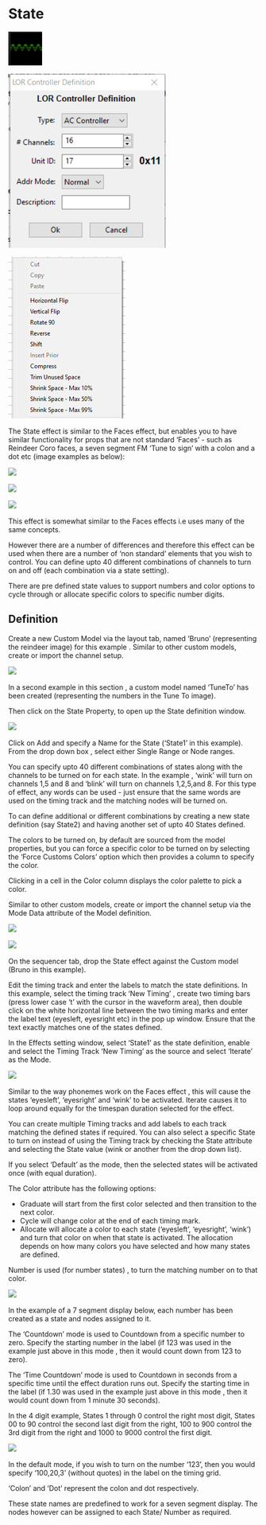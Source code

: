 # State

![Icon](../../.gitbook/assets/image%20%28186%29.png)

![Sequencer Grid](../../.gitbook/assets/image%20%28432%29.png)

![](../../.gitbook/assets/image%20%28338%29.png)

The State effect is similar to the Faces effect, but enables you to have similar functionality for props that are not standard ‘Faces’ - such as Reindeer Coro faces, a seven segment FM ‘Tune to sign’ with a colon and a dot etc \(image examples as below\):

![](https://lh5.googleusercontent.com/U-Ie7jC51WfFpfXYA-NYtRucXmtFljR2tD1_Zs9ymmCHFZYAPB8eRFQwdGOHaVnuII3MhF0anx-zHy-MqHIYQh9uiu1gLHWSi1uoj4YBZave4guki11xXun2mfJIt_mWzJ_guwpC)

![](https://lh3.googleusercontent.com/NHO431ihnNuDru_U1Twlv710RaMCJy_oKwH8cgNKacYud-nmTUJFr1ruWvI048RN2rI4UuYovNhYTlhiLdJTcyOxzleYpPxosEwahAg_rmG4NIiLnUXZeFgLza7Bm9XRj7IwfR78)

![](https://lh4.googleusercontent.com/mbETnd-OtgIJO-Ku-1oPlaISeU52yjIp4XMNpx7-CRfjec6yuqrNRDedpCC2MqQOLhgHQ4-92b3cj-YHJ3qJumyGKP2K5EeddPg1NfJbdm6i2vXiyu3QY6fteLJplWfNPjhQqBbF)

This effect is somewhat similar to the Faces effects i.e uses many of the same concepts.

However there are a number of differences and therefore this effect can be used when there are a number of ‘non standard’ elements that you wish to control. You can define upto 40 different combinations of channels to turn on and off \(each combination via a state setting\).

There are pre defined state values to support numbers and color options to cycle through or allocate specific colors to specific number digits.

## Definition

Create a new Custom Model via the layout tab, named ‘Bruno’ \(representing the reindeer image\) for this example . Similar to other custom models, create or import the channel setup.

![](https://lh5.googleusercontent.com/AA3G2U65ZcWksfNfoi0D_1qzM9czlAp1SnFE58vUZ7rqMyQ9N_aua8IMRKhtr8zEi8X5ZUQe_f1NByymNYxkQS9UzBFUW6028UJY69mdTF7LUPb-OccEnE8e1Kkc5vRzMkgDHaXN)

In a second example in this section , a custom model named ‘TuneTo’ has been created \(representing the numbers in the Tune To image\).

Then click on the State Property, to open up the State definition window.

![](https://lh6.googleusercontent.com/IzliaKYCvu9bVkuZHmg9Q8UPIk0w3TWamSRF3EIU_FBOl9-DyPvnQTlsNfAwolxI9c6EhSEcuxIcec-dnSpWlHGOnB-gt7pAsB_OndrEoaXyzpeNxAt1CBqL0gw2bqheE88Apm37)

Click on Add and specify a Name for the State \(‘State1’ in this example\). From the drop down box , select either Single Range or Node ranges.

You can specify upto 40 different combinations of states along with the channels to be turned on for each state. In the example , ‘wink’ will turn on channels 1,5 and 8 and ‘blink’ will turn on channels 1,2,5,and 8. For this type of effect, any words can be used - just ensure that the same words are used on the timing track and the matching nodes will be turned on.

To can define additional or different combinations by creating a new state definition \(say State2\) and having another set of upto 40 States defined.

The colors to be turned on, by default are sourced from the model properties, but you can force a specific color to be turned on by selecting the ‘Force Customs Colors’ option which then provides a column to specify the color.

Clicking in a cell in the Color column displays the color palette to pick a color.

Similar to other custom models, create or import the channel setup via the Mode Data attribute of the Model definition.

![](https://lh5.googleusercontent.com/XdycEnE7cuLlTD9t-yb1dL-JEpA-DnOYRp_kc3Zzf1h65srvZn1kuEZ9Q58UMeTPecBHPsV6HksCgIBVBwDq065hZSxLoAi61_3bAbz5SSkXhB8QFly9OCzAUJQvVe2fytHdI8vr)

![](https://lh5.googleusercontent.com/rqwjnTFONeOLv56DYWArSl3sF0sC4bEaT_0JZ_-WpVzxc3O9ub7OOFsMojvGAjpSyuh9hemHCU2EmDqicN_WO5rLewdffMQX1qp3ATqTDSSnFo52HFhUr8rwYw4JkAtPPqv8cmOh)

On the sequencer tab, drop the State effect against the Custom model \(Bruno in this example\).

Edit the timing track and enter the labels to match the state definitions. In this example, select the timing track ‘New Timing’ , create two timing bars \(press lower case ‘t’ with the cursor in the waveform area\), then double click on the white horizontal line between the two timing marks and enter the label text \(eyesleft, eyesright etc\) in the pop up window. Ensure that the text exactly matches one of the states defined.

In the Effects setting window, select ‘State1’ as the state definition, enable and select the Timing Track ‘New Timing’ as the source and select ‘Iterate’ as the Mode.

![](https://lh5.googleusercontent.com/qsjwecNo68H2eneRn6K5XbFxPxYvIykEufN8gNurPQlwkxx6gASPFon8KtT2znELdR5t7swztG2rwK7mtl8QW6D0Fmw6ixZNlWZPy6gwd5GbR7fyP0kPkDCjWkLrME6eKi03IhbE)

Similar to the way phonemes work on the Faces effect , this will cause the states ‘eyesleft’, ‘eyesright’ and ‘wink’ to be activated. Iterate causes it to loop around equally for the timespan duration selected for the effect.

You can create multiple Timing tracks and add labels to each track matching the defined states if required. You can also select a specific State to turn on instead of using the Timing track by checking the State attribute and selecting the State value \(wink or another from the drop down list\).

If you select ‘Default’ as the mode, then the selected states will be activated once \(with equal duration\).

The Color attribute has the following options:

* Graduate will start from the first color selected and then transition to the next color.
* Cycle will change color  at the end of each timing mark.
* Allocate will allocate a color to each state \(‘eyesleft’, ‘eyesright’, ‘wink’\) and turn that color on when that state is activated. The allocation depends on how many colors you have selected and how many states are defined.

Number is used \(for number states\) , to turn the matching number on to that color.

![](https://lh5.googleusercontent.com/uOyW-X6U2yfeKjRY5G32ocM553SuI-quN8m39GuRYSPc0oVP-4h7KivccwVAeSdF1XpLtvLeiVeioiQpolny4H6iZ_tc5GRGRs537cSeNM67s8-iERiExNq-i68CY1yiAVVh1cKL)

In the example of a 7 segment display below, each number has been created as a state and nodes assigned to it.

The ‘Countdown’ mode is used to Countdown from a specific number to zero. Specify the starting number in the label \(if 123 was used in the example just above in this mode , then it would count down from 123 to zero\).

The ‘Time Countdown’ mode is used to Countdown in seconds from a specific time until the effect duration runs out. Specify the starting time in the label \(if 1.30 was used in the example just above in this mode , then it would count down from 1 minute 30 seconds\).

In the 4 digit example, States 1 through 0 control the right most digit, States 00 to 90 control the second last digit from the right, 100 to 900 control the 3rd digit from the right and 1000 to 9000 control the first digit.

![](https://lh4.googleusercontent.com/gtH_MWUKLE0NppAo7ho2ipgTS7DJhebMvMQh2BdSlW7vha_y1TqABf2Uir_J11f3jhdIXFCdiU-UDH_Zqwdb6qiN9gsJrGL5_SqW5BchIOGp6Del0LkhxEufPYNaqPmgHwEJdFFM)

In the default mode, if you wish to turn on the number ‘123’, then you would specify ‘100,20,3’ \(without quotes\) in the label on the timing grid.

‘Colon’ and ‘Dot’ represent the colon and dot respectively.

These state names are predefined to work for a seven segment display. The nodes however can be assigned to each State/ Number as required.

